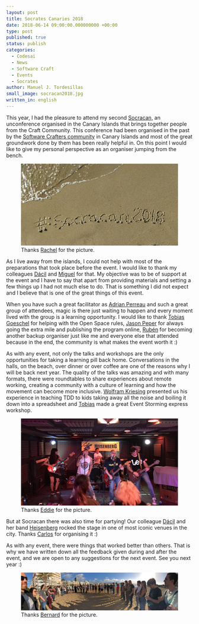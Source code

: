 ```yaml
---
layout: post
title: Socrates Canaries 2018
date: 2018-06-14 09:00:00.000000000 +00:00
type: post
published: true
status: publish
categories:
  - Codesai
  - News
  - Software Craft
  - Events
  - Socrates
author: Manuel J. Tordesillas
small_image: socracan2018.jpg
written_in: english
---
```


This year, I had the pleasure to attend my second [Socracan](http://socracan.com/), an unconference organised in the Canary Islands that brings together people from the Craft Community. This conference had been organised in the past by the [Software Crafters community](http://softwarecraftsmanshipgc.github.io/) in Canary Islands and most of the great groundwork done by them has been really helpful in. On this point I would like to give my personal perspective as an organiser jumping from the bench.

<figure>
    <img src="/assets/socracan2018.jpg" alt="Socracan 2018" />
    <figcaption>Thanks <a href="https://twitter.com/bberrycarmen">Rachel</a> for the picture.</figcaption>
</figure>

As I live away from the islands, I could not help with most of the preparations that took place before the event. I would like to thank my colleagues [Dácil](https://www.linkedin.com/in/dácil-c-8b587a37) and [Miguel](https://twitter.com/mangelviera) for that. My objective was to be of support at the event and I have to say that apart from providing materials and setting a few things up I had not much else to do. That is something I did not expect and I believe that is one of the great things of this event.

When you have such a great facilitator as [Adrian Perreau](https://twitter.com/eidrien) and such a great group of attendees, magic is there just waiting to happen and every moment lived with the group is a learning opportunity. I would like to thank [Tobias Goeschel](https://twitter.com/w3ltraumpirat) for helping with the Open Space rules, [Jason Peper](https://twitter.com/jason_peper) for always going the extra mile and publishing the program online, [Rubén](https://twitter.com/rubendm23) for becoming another backup organiser just like me and everyone else that attended because in the end, the community is what makes the event worth it :)

As with any event, not only the talks and workshops are the only opportunities for taking a learning pill back home. Conversations in the halls, on the beach, over dinner or over coffee are one of the reasons why I will be back next year. The quality of the talks was amazing and with many formats, there were roundtables to share experiences about remote working, creating a community with a culture of learning and how the movement can become more inclusive. [Wolfram Kriesing](https://twitter.com/wolframkriesing) presented us his experience in teaching TDD to kids taking away all the noise and boiling it down into a spreadsheet and [Tobias](https://twitter.com/w3ltraumpirat) made a great Event Storming express workshop.

<figure>
    <img src="/assets/heisenberg-rocks.jpg" alt="Heisenberg Rocks" />
    <figcaption>Thanks <a href="https://twitter.com/EvAltenberga">Eddie</a> for the picture.</figcaption>
</figure>

But at Socracan there was also time for partying! Our colleague [Dácil](https://www.linkedin.com/in/dácil-c-8b587a37) and her band [Heisenberg](https://www.facebook.com/pg/HeisenbergRockBand/posts/) rocked the stage in one of most iconic venues in the city. Thanks [Carlos](https://twitter.com/carlosble) for organising it :)

As with any event, there were things that worked better than others. That is why we have written down all the feedback given during and after the event, and we are open to any suggestions for the next event. See you next year :)

<figure>
    <img src="/assets/retrospective.jpg" alt="Restrospective on the beach" />
    <figcaption>Thanks <a href="https://twitter.com/woditschka">Bernard</a> for the picture.</figcaption>
</figure>
